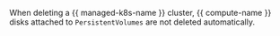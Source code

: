 When deleting a {{ managed-k8s-name }} cluster, {{ compute-name }} disks attached to `PersistentVolumes` are not deleted automatically.